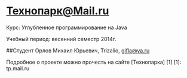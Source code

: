 Технопарк@Mail.ru
============
Курс: Углубленное программирование на Java

Учебный период: весенний семестр 2014г.

##Студент
Орлов Михаил Юрьевич, Trizalio, gifla@ya.ru

Подробное о проекте можно прочесть на сайте [Технопарка] [1]
[1]: tp.mail.ru
